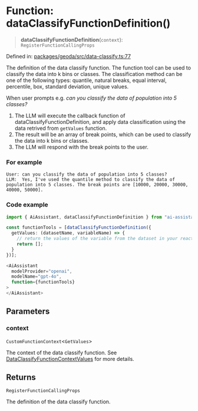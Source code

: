 # Function: dataClassifyFunctionDefinition()

> **dataClassifyFunctionDefinition**(`context`): `RegisterFunctionCallingProps`

Defined in: [packages/geoda/src/data-classify.ts:77](https://github.com/GeoDaCenter/openassistant/blob/a5eebdb32e6bf1b6b4eedf634485568edcefaa57/packages/geoda/src/data-classify.ts#L77)

The definition of the data classify function. The function tool can be used to classify the data into k bins or classes.
The classification method can be one of the following types: quantile, natural breaks, equal interval, percentile, box, standard deviation, unique values.

When user prompts e.g. *can you classify the data of population into 5 classes?*

1. The LLM will execute the callback function of dataClassifyFunctionDefinition, and apply data classification using the data retrived from `getValues` function.
2. The result will be an array of break points, which can be used to classify the data into k bins or classes.
3. The LLM will respond with the break points to the user.

### For example
```
User: can you classify the data of population into 5 classes?
LLM:  Yes, I've used the quantile method to classify the data of population into 5 classes. The break points are [10000, 20000, 30000, 40000, 50000].
```

### Code example
```typescript
import { AiAssistant, dataClassifyFunctionDefinition } from "ai-assistant";

const functionTools = [dataClassifyFunctionDefinition({
  getValues: (datasetName, variableName) => {
    // return the values of the variable from the dataset in your react app
    return [];
  }
})];

<AiAssistant
  modelProvider="openai",
  modelName="gpt-4o",
  function={functionTools}
>
</AiAssistant>
```

## Parameters

### context

`CustomFunctionContext`\<`GetValues`\>

The context of the data classify function. See [DataClassifyFunctionContextValues](../type-aliases/DataClassifyFunctionContextValues.md) for more details.

## Returns

`RegisterFunctionCallingProps`

The definition of the data classify function.
